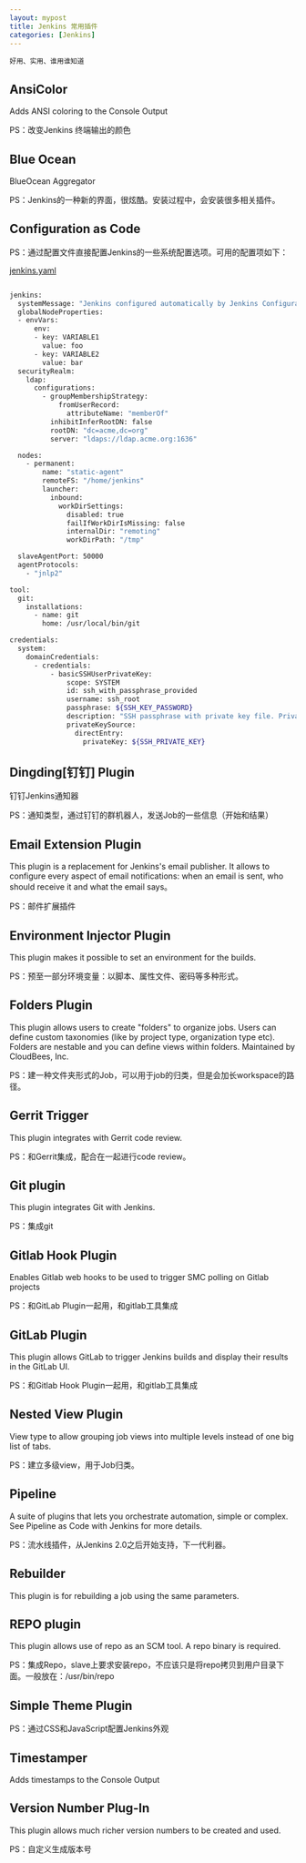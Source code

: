 ```yaml
---
layout: mypost
title: Jenkins 常用插件
categories: [Jenkins]
---
```


`好用、实用、谁用谁知道`

## AnsiColor

Adds ANSI coloring to the Console Output

PS：改变Jenkins 终端输出的颜色

## Blue Ocean

BlueOcean Aggregator

PS：Jenkins的一种新的界面，很炫酷。安装过程中，会安装很多相关插件。

## Configuration as Code

PS：通过配置文件直接配置Jenkins的一些系统配置选项。可用的配置项如下：

[jenkins.yaml](jenkins.yaml)

```bash

jenkins:
  systemMessage: "Jenkins configured automatically by Jenkins Configuration as Code plugin\n\n"
  globalNodeProperties:
  - envVars:
      env:
      - key: VARIABLE1
        value: foo
      - key: VARIABLE2
        value: bar
  securityRealm:
    ldap:
      configurations:
        - groupMembershipStrategy:
            fromUserRecord:
              attributeName: "memberOf"
          inhibitInferRootDN: false
          rootDN: "dc=acme,dc=org"
          server: "ldaps://ldap.acme.org:1636"

  nodes:
    - permanent:
        name: "static-agent"
        remoteFS: "/home/jenkins"
        launcher:
          inbound:
            workDirSettings:
              disabled: true
              failIfWorkDirIsMissing: false
              internalDir: "remoting"
              workDirPath: "/tmp"

  slaveAgentPort: 50000
  agentProtocols:
    - "jnlp2"

tool:
  git:
    installations:
      - name: git
        home: /usr/local/bin/git

credentials:
  system:
    domainCredentials:
      - credentials:
          - basicSSHUserPrivateKey:
              scope: SYSTEM
              id: ssh_with_passphrase_provided
              username: ssh_root
              passphrase: ${SSH_KEY_PASSWORD}
              description: "SSH passphrase with private key file. Private key provided"
              privateKeySource:
                directEntry:
                  privateKey: ${SSH_PRIVATE_KEY}
```

## Dingding[钉钉] Plugin

钉钉Jenkins通知器

PS：通知类型，通过钉钉的群机器人，发送Job的一些信息（开始和结果）

## Email Extension Plugin

This plugin is a replacement for Jenkins's email publisher. It allows to configure every aspect of email notifications: when an email is sent, who should receive it and what the email says。

PS：邮件扩展插件

## Environment Injector Plugin

This plugin makes it possible to set an environment for the builds.

PS：预至一部分环境变量：以脚本、属性文件、密码等多种形式。

## Folders Plugin

This plugin allows users to create "folders" to organize jobs. Users can define custom taxonomies (like by project type, organization type etc). Folders are nestable and you can define views within folders. Maintained by CloudBees, Inc.

PS：建一种文件夹形式的Job，可以用于job的归类，但是会加长workspace的路径。

## Gerrit Trigger

This plugin integrates with Gerrit code review.

PS：和Gerrit集成，配合在一起进行code review。

## Git plugin

This plugin integrates Git with Jenkins.

PS：集成git

## Gitlab Hook Plugin

Enables Gitlab web hooks to be used to trigger SMC polling on Gitlab projects

PS：和GitLab Plugin一起用，和gitlab工具集成

## GitLab Plugin

This plugin allows GitLab to trigger Jenkins builds and display their results in the GitLab UI.

PS：和Gitlab Hook Plugin一起用，和gitlab工具集成

## Nested View Plugin

View type to allow grouping job views into multiple levels instead of one big list of tabs.

PS：建立多级view，用于Job归类。

## Pipeline

A suite of plugins that lets you orchestrate automation, simple or complex. See Pipeline as Code with Jenkins for more details.

PS：流水线插件，从Jenkins 2.0之后开始支持，下一代利器。

## Rebuilder

This plugin is for rebuilding a job using the same parameters.

## REPO plugin

This plugin allows use of repo as an SCM tool. A repo binary is required.

PS：集成Repo，slave上要求安装repo，不应该只是将repo拷贝到用户目录下面。一般放在：/usr/bin/repo

## Simple Theme Plugin

PS：通过CSS和JavaScript配置Jenkins外观

## Timestamper

Adds timestamps to the Console Output

## Version Number Plug-In

This plugin allows much richer version numbers to be created and used.

PS：自定义生成版本号
